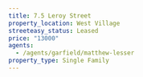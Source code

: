 ```yaml
---
title: 7.5 Leroy Street
property_location: West Village
streeteasy_status: Leased
price: "13000"
agents:
  - /agents/garfield/matthew-lesser
property_type: Single Family
---
```

